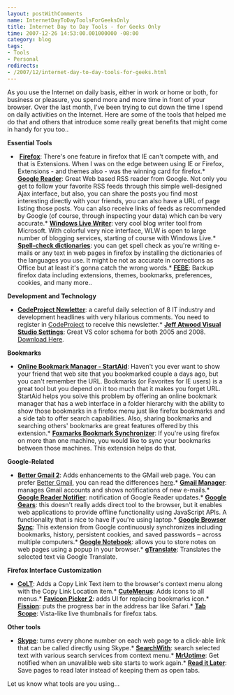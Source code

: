 ```yaml
---
layout: postWithComments
name: InternetDayToDayToolsForGeeksOnly
title: Internet Day to Day Tools - for Geeks Only
time: 2007-12-26 14:53:00.001000000 -08:00
category: blog
tags:
- Tools
- Personal
redirects:
- /2007/12/internet-day-to-day-tools-for-geeks.html
---
```

As you use the Internet on daily basis, either in work or home or both, for business or pleasure, you spend more and more time in front of your browser. Over the last month, I've been trying to cut down the time I spend on daily activities on the Internet. Here are some of the tools that helped me do that and others that introduce some really great benefits that might come in handy for you too..

**Essential Tools**

*   &#160;[**Firefox**](http://www.mozilla.com/en-US/): There's one feature in firefox that IE can't compete with, and that is Extensions. When I was on the edge between using IE or Firefox, Extensions - and themes also - was the winning card for firefox.*   [**Google Reader**](http://www.google.com/reader): Great Web based RSS reader from Google. Not only you get to follow your favorite RSS feeds through this simple well-designed Ajax interface, but also, you can share the posts you find most interesting directly with your friends, you can also have a URL of page listing those posts. You can also receive links of feeds as recommended by Google (of course, through inspecting your data) which can be very accurate.*   **[Windows Live Writer](http://windowslivewriter.spaces.live.com/)**: very cool blog writer tool from Microsoft. With colorful very nice interface, WLW is open to large number of blogging services, starting of course with Windows Live.*   [**Spell-check dictionaries**](https://addons.mozilla.org/en-US/firefox/browse/type:3): you can get spell check as you're writing e-mails or any text in web pages in firefox by installing the dictionaries of the languages you use. It might be not as accurate in corrections as Office but at least it's gonna catch the wrong words.*   [**FEBE**](https://addons.mozilla.org/en-US/firefox/addon/2109): Backup firefox data including extensions, themes, bookmarks, preferences, cookies, and many more..

**Development and Technology**

*   [**CodeProject Newletter**](http://www.codeproject.com/script/News/List.aspx): a careful daily selection of 8 IT industry and development headlines with very hilarious comments. You need to register in [CodeProject](http://www.codeproject.com) to receive this newsletter.*   [**Jeff Atwood Visual Studio Settings**](http://www.codinghorror.com/blog/archives/000682.html): Great VS color schema for both 2005 and 2008. [Download Here](http://www.codinghorror.com/blog/files/exported-font-and-colors-for-jeff-atwood-sept-19.zip).

**Bookmarks**

*   [**Online Bookmark Manager - StartAid**](https://addons.mozilla.org/en-US/firefox/addon/4496): Haven't you ever want to show your friend that web site that you bookmarked couple a days ago, but you can't remember the URL. Bookmarks (or Favorites for IE users) is a great tool but you depend on it too much that it makes you forget URL. StartAid helps you solve this problem by offering an online bookmark manager that has a web interface in a folder hierarchy with the ability to show those bookmarks in a firefox menu just like firefox bookmarks and a side tab to offer search capabilities. Also, sharing bookmarks and searching others' bookmarks are great features offered by this extension.*   [**Foxmarks Bookmark Synchronizer**](https://addons.mozilla.org/en-US/firefox/addon/2410): If you're using firefox on more than one machine, you would like to sync your bookmarks between those machines. This extension helps do that.

**Google-Related**

*   [**Better Gmail 2**](https://addons.mozilla.org/en-US/firefox/addon/6076): Adds enhancements to the GMail web page. You can prefer [Better Gmail](https://addons.mozilla.org/en-US/firefox/addon/4866), you can read the differences [here](http://lifehacker.com/software/exclusive-lifehacker-download/better-gmail-2-firefox-extension-for-new-gmail-320618.php).*   [**Gmail Manager**](https://addons.mozilla.org/en-US/firefox/addon/1320): manages Gmail accounts and shows notifications of new e-mails.*   [**Google Reader Notifier**](https://addons.mozilla.org/en-US/firefox/addon/3977): notification of Google Reader updates.*   [**Google Gears**](http://gears.google.com/): this doesn't really adds direct tool to the browser, but it enables web applications to provide offline functionality using JavaScript APIs. A functionality that is nice to have if you're using laptop.*   [**Google Browser Sync**](http://www.google.com/tools/firefox/browsersync/): This extension from Google continuously synchronizes including bookmarks, history, persistent cookies, and saved passwords &#8211; across multiple computers.*   [**Google Notebook**](http://www.google.com/notebook): allows you to store notes on web pages using a popup in your browser.*   [**gTranslate**](https://addons.mozilla.org/en-US/firefox/addon/918): Translates the selected text via Google Translate.

**Firefox Interface Customization**

*   [**CoLT**](https://addons.mozilla.org/en-US/firefox/addon/1812): Adds a Copy Link Text item to the browser's context menu along with the Copy Link Location item.*   [**CuteMenus**](https://addons.mozilla.org/en-US/firefox/addon/1330): Adds icons to all menus.*   [**Favicon Picker 2**](https://addons.mozilla.org/en-US/firefox/addon/3176): adds UI for replacing bookmarks icon.*   [**Fission**](https://addons.mozilla.org/en-US/firefox/addon/1951): puts the progress bar in the address bar like Safari.*   [**Tab Scope**](https://addons.mozilla.org/en-US/firefox/addon/4882): Vista-like live thumbnails for firefox tabs.

**Other tools**

*   [**Skype**](http://www.skype.com): turns every phone number on each web page to a click-able link that can be called directly using Skype.*   [**SearchWith**](https://addons.mozilla.org/en-US/firefox/addon/2194): search selected text with various search services from context menu.*   [**MrUptime**](https://addons.mozilla.org/en-US/firefox/addon/5490): Get notified when an unavalible web site starts to work again.*   [**Read it Later**](http://www.ideashower.com/ideas/active/read-it-later/): Save pages to read later instead of keeping them as open tabs.

Let us know what tools are you using...
